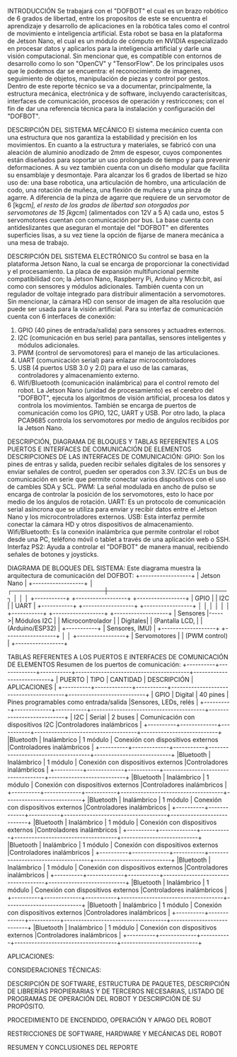 INTRODUCCIÓN
Se trabajará con el "DOFBOT" el cual es un brazo robótico de 6 grados de libertad, entre los propositos de este se encuentra el aprendizaje y desarrollo de aplicaciones en la robótica tales como el control de movimiento e inteligencia artificial. Esta robot se basa en la plataforma de Jetson Nano, el cual es un módulo de cómputo en NVIDIA especializado en procesar datos y aplicarlos para la inteligencia artificial y darle una visión computacional. Sin mencionar que, es compatible con entornos de desarrollo como lo son "OpenCV" y "TensorFlow". 
De los principales usos que le podemos dar se encuentra: el reconocimiento de imagenes, seguimiento de objetos, manipulación de piezas y control por gestos. 
Dentro de este reporte técnico se va a documentar, principalmente, la estructura mecánica, electrónica y de software, incluyendo caracterísitcas, interfaces de comunicación, procesos de operación y restriccones; con el fin de dar una referencia técnica para la instalación y configuración del "DOFBOT". 

DESCRIPCIÓN DEL SISTEMA MECÁNICO
El sistema mecánico cuenta con una estructura que nos garantiza la estabilidad y precisión en los movimientos.
En cuanto a la estructura y materiales, se fabricó con una aleación de aluminio anodizado de 2mm de espesor, cuyos componentes están diseñados para soportar un uso prolongado de tiempo y para prevenir deformaciones. A su vez también cuenta con un diseño modular que facilita su ensamblaje y desmontaje. 
Para alcanzar los 6 grados de libertad se hizo uso de: una base robotica, una articulación de hombro, una articulación de codo, una rotación de muñeca, una flexión de muñeca y una pinza de agarre. A diferencia de la pinza de agarre que requiere de un servomotor de 6 [kg*cm], el resto de los grados de libertad son otorgados por servomotores de 15 [kg*cm] (alimentados con 12V a 5 A) cada uno, estos 5 servomotores cuentan con comunicación por bus. La base cuenta con antideslizantes que aseguran el montaje del "DOFBOT" en diferentes superficies lisas, a su vez tiene la opción de fijarse de manera mecánica a una mesa de trabajo. 

DESCRIPCIÓN DEL SISTEMA ELECTRÓNICO
Su control se basa en la plataforma Jetson Nano, la cual se encarga de proporcionar la conectividad y el procesamiento. La placa de expansión multifuncional permite compatibilidad con; la Jetson Nano, Raspberry Pi, Arduino y Micro:bit, así como con sensores y módulos adicionales. También cuenta con un regulador de voltaje integrado para distribuir alimentación a servomotores. Sin mencionar, la cámara HD con sensor de imagen de alta resolución que puede ser usada para la visión artificial.
Para su interfaz de comunicación cuenta con 6 interfaces de conexión: 
1. GPIO (40 pines de entrada/salida) para sensores y actuadres externos.
2. I2C (comunicación en bus serie) para pantallas, sensores inteligentes y módulos adicionales.
3. PWM (control de servomotores) para el manejo de las articulaciones.
4. UART (comunicación serial) para enlazar microcontroladores
5. USB  (4 puertos USB 3.0 y 2.0) para el uso de las camaras, controladores y almacenamiento externo.
6. Wifi/Bluetooth (comunicación inalámbrica) para el control remoto del robot.
La Jetson Nano (unidad de procesamiento) es el cerebro del "DOFBOT", ejecuta los algoritmos de visión artificial, procesa los datos y controla los movimientos. También se encarga de puertos de comunicación como los GPIO, 12C, UART y USB.
Por otro lado, la placa PCA9685 controla los servomotores por medio de ángulos recibidos por la Jetson Nano.

DESCRIPCIÓN, DIAGRAMA DE BLOQUES Y TABLAS REFERENTES A LOS PUERTOS E INTERFACES DE COMUNICACIÓN DE ELEMENTOS
  DESCRIPCIONES DE LAS INTERFACES DE COMUNICACIÓN: 
  GPIO: Son los pines de entras y salida, pueden recibir señales digitales de los sensores y enviar señales de control, pueden ser operados con 3.3V.
  I2C:Es un bus de comunicación en serie que permite conectar varios dispositivos  con el uso de cambles SDA y SCL. 
  PWM: La señal modulada en ancho de pulso se encarga de controlar la posición de los servomotores, esto lo hace por medio de los ángulos de rotación. 
  UART: Es un protocolo de comunicación serial asíncrona que se utiliza para enviar y recibir datos entre el Jetson Nano y los microcontroladores externos. 
  USB: Esta interfaz permite conectar la cámara HD y otros dispositivos de almacenamiento. 
  Wifi/Bluetooth: Es la conexión inalámbrica que permite controlar el robot desde una PC, teléfono móvil o tablet a través de una aplicación web o SSH. 
  Interfaz PS2: Ayuda a controlar el "DOFBOT" de manera manual, recibiendo señales de botones y joysticks. 
  
  DIAGRAMA DE BLOQUES DEL SISTEMA: 
  Este diagrama muestra la arquitectura de comunicación del DOFBOT:
                   +------------------+
                   |   Jetson Nano    |
                   +------------------+
                             │
       ┌─────────────────────┼───────────────────────────┐
       │                     │                           │
  +-----------+      +------------------+       +-----------------+
  |   GPIO    |      |       I2C        |       |      UART       |
  +-----------+      +------------------+       +-----------------+
       │                     │                           │
       │                     │                           │
  +-----------+      +------------------+       +-------------------+
  |  Sensores |----->|   Módulos I2C    |       |  Microcontrolador |
  |  Digitales|      | (Pantalla LCD,   |       |  (Arduino/ESP32)  |
  +-----------+      |  Sensores, IMU)  |       +-------------------+
                     +------------------+
                            │
                            │
                     +-----------------+
                     |   Servomotores  |
                     |   (PWM control) |
                     +-----------------+
                     
  TABLAS REFERENTES A LOS PUERTOS E INTERFACES DE COMUNICACIÓN DE ELEMENTOS
  Resumen de los puertos de comunicación: 
  +----------+-------------+-----------+----------------------------------------+---------------------------+
  |  PUERTO  |    TIPO     |  CANTIDAD |               DESCRIPCIÓN              |        APLICACIONES       |
  +----------+-------------+-----------+----------------------------------------+---------------------------+
  |   GPIO   |   Digital   | 40 pines  | Pines programables como entrada/salida |Sensores, LEDs, relés      |
  +----------+-------------+-----------+----------------------------------------+---------------------------+
  |    I2C   |    Serial   | 2 buses   | Comunicación con dispositivos I2C      |Controladores inalámbricos |
  +----------+-------------+-----------+------------------------------------+---------------------------+
  |Bluetooth | Inalámbrico | 1 módulo  | Conexión con dispositivos externos |Controladores inalámbricos |
  +----------+-------------+-----------+------------------------------------+---------------------------+
  |Bluetooth | Inalámbrico | 1 módulo  | Conexión con dispositivos externos |Controladores inalámbricos |
  +----------+-------------+-----------+------------------------------------+---------------------------+
  |Bluetooth | Inalámbrico | 1 módulo  | Conexión con dispositivos externos |Controladores inalámbricos |
  +----------+-------------+-----------+------------------------------------+---------------------------+
  |Bluetooth | Inalámbrico | 1 módulo  | Conexión con dispositivos externos |Controladores inalámbricos |
  +----------+-------------+-----------+------------------------------------+---------------------------+
  |Bluetooth | Inalámbrico | 1 módulo  | Conexión con dispositivos externos |Controladores inalámbricos |
  +----------+-------------+-----------+------------------------------------+---------------------------+
  |Bluetooth | Inalámbrico | 1 módulo  | Conexión con dispositivos externos |Controladores inalámbricos |
  +----------+-------------+-----------+------------------------------------+---------------------------+
  |Bluetooth | Inalámbrico | 1 módulo  | Conexión con dispositivos externos |Controladores inalámbricos |
  +----------+-------------+-----------+------------------------------------+---------------------------+
  |Bluetooth | Inalámbrico | 1 módulo  | Conexión con dispositivos externos |Controladores inalámbricos |
  +----------+-------------+-----------+------------------------------------+---------------------------+
  |Bluetooth | Inalámbrico | 1 módulo  | Conexión con dispositivos externos |Controladores inalámbricos |
  +----------+-------------+-----------+------------------------------------+---------------------------+
  |Bluetooth | Inalámbrico | 1 módulo  | Conexión con dispositivos externos |Controladores inalámbricos |
  +----------+-------------+-----------+------------------------------------+---------------------------+
  
  APLICACIONES:

  CONSIDERACIONES TÉCNICAS:


DESCRIPCIÓN DE SOFTWARE, ESTRUCTURA DE PAQUETES, DESCRIPCIÓN DE LIBRERÍAS PROPIERARIAS Y DE TERCEROS NECESARIAS, LISTADO DE PROGRAMAS DE OPERACIÓN DEL ROBOT Y DESCRIPCIÓN DE SU PROPÓSITO. 

PROCEDIMIENTO DE ENCENDIDO, OPERACIÓN Y APAGO DEL ROBOT

RESTRICCIONES DE SOFTWARE, HARDWARE Y MECÁNICAS DEL ROBOT

RESUMEN Y CONCLUSIONES DEL REPORTE
